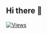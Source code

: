 ## Hi there 👋

<div>
  <a href="https://github.com/NekoPao"><img src="https://komarev.com/ghpvc/?username=NekoPao&label=views&style=flat-square&color=E91E63" alt="Views"/></a>
</div>




<!--
**Neko-Pao/Neko-Pao** is a ✨ _special_ ✨ repository because its `README.md` (this file) appears on your GitHub profile.

Here are some ideas to get you started:

- 🔭 I’m currently working on ...
- 🌱 I’m currently learning ...
- 👯 I’m looking to collaborate on ...
- 🤔 I’m looking for help with ...
- 💬 Ask me about ...
- 📫 How to reach me: ...
- 😄 Pronouns: ...
- ⚡ Fun fact: ...
-->
